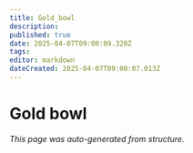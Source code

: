 ```yaml
---
title: Gold_bowl
description: 
published: true
date: 2025-04-07T09:00:09.320Z
tags: 
editor: markdown
dateCreated: 2025-04-07T09:00:07.013Z
---
```


# Gold bowl

*This page was auto-generated from structure.*